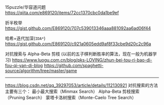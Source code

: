 15puzzle/华容道问题
https://qiita.com/e869120/items/72cc1370cbc0da1be9ef

折半枚举
https://gist.github.com/E869120/707c539013346aaa881092aa6ad06f44

哈希+迭代加深(`IDA*`)
https://gist.github.com/E869120/c921a0605edd9af8f33cbe9d20c2c96a

对抗搜索与 Alpha-Beta 剪枝 (以前的五子棋判断胜率的算法，现在一般为机器学习)
https://www.luogu.com.cn/blog/pks-LOVING/zhun-bei-tou-ri-bao-di-fou-qi-yan-di-blog
https://github.com/spaghetti-source/algorithm/tree/master/game

---

https://blog.csdn.net/qq_39297053/article/details/112130921
对抗搜索的方法主要有三个：
最小最大搜索（Minmax Search）
Alpha-Beta 剪枝搜索（Pruning Search）
蒙塔卡洛树搜索（Monte-Caelo Tree Search）
